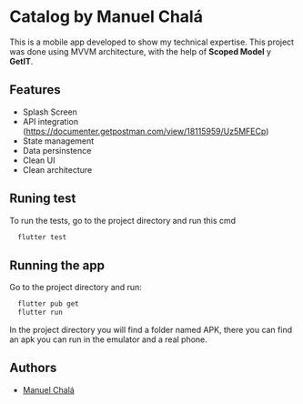 
# Catalog by Manuel Chalá

This is a mobile app developed to show my technical expertise.
This project was done using MVVM architecture, with the help of **Scoped Model** y **GetIT**.




## Features

- Splash Screen
- API integration (https://documenter.getpostman.com/view/18115959/Uz5MFECp)
- State management 
- Data persinstence
- Clean UI
- Clean architecture




## Runing test

To run the tests, go to the project directory and run this cmd

```bash
  flutter test
```

## Running the app

Go to the project directory and run:
```bash
  flutter pub get
  flutter run
```
In the project directory you will find a folder named APK, there you can find an apk you can run 
in the emulator and a real phone.






## Authors

- [Manuel Chalá](https://www.linkedin.com/in/mechala/)

